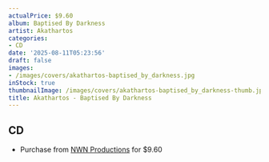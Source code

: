 ```yaml
---
actualPrice: $9.60
album: Baptised By Darkness
artist: Akathartos
categories:
- CD
date: '2025-08-11T05:23:56'
draft: false
images:
- /images/covers/akathartos-baptised_by_darkness.jpg
inStock: true
thumbnailImage: /images/covers/akathartos-baptised_by_darkness-thumb.jpg
title: Akathartos - Baptised By Darkness
---
```


## CD
* Purchase from [NWN Productions](http://shop.nwnprod.com/index.php?route=product/product&path=93&product_id=45459&sort=pd.name&order=ASC) for $9.60
